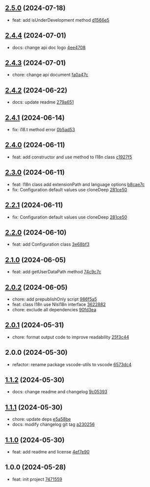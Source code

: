 ## [2.5.0](https://github.com/tomjs/vscode/compare/vscode%402.4.4...vscode%402.5.0) (2024-07-18)

- feat: add isUnderDevelopment method [d1566e5](https://github.com/tomjs/vscode/commit/d1566e5)

## [2.4.4](https://github.com/tomjs/vscode/compare/vscode%402.4.3...vscode%402.4.4) (2024-07-01)

- docs: change api doc logo [4ee4708](https://github.com/tomjs/vscode/commit/4ee4708)

## [2.4.3](https://github.com/tomjs/vscode/compare/vscode%402.4.2...vscode%402.4.3) (2024-07-01)

- chore: change api document [fa0a47c](https://github.com/tomjs/vscode/commit/fa0a47c)

## [2.4.2](https://github.com/tomjs/vscode/compare/vscode%402.4.1...vscode%402.4.2) (2024-06-22)

- docs: update readme [279a651](https://github.com/tomjs/vscode/commit/279a651)

## [2.4.1](https://github.com/tomjs/vscode/compare/vscode%402.4.0...vscode%402.4.1) (2024-06-14)

- fix: i18.t method error [0b5ad53](https://github.com/tomjs/vscode/commit/0b5ad53)

## [2.4.0](https://github.com/tomjs/vscode/compare/vscode%402.3.0...vscode%402.4.0) (2024-06-11)

- feat: add constructor and use method to I18n class [c1927f5](https://github.com/tomjs/vscode/commit/c1927f5)

## [2.3.0](https://github.com/tomjs/vscode/compare/vscode%402.2.0...vscode%402.3.0) (2024-06-11)

- feat: I18n class add extensionPath and language options [b8cae7c](https://github.com/tomjs/vscode/commit/b8cae7c)
- fix: Configuration default values use cloneDeep [281ce50](https://github.com/tomjs/vscode/commit/281ce50)

## [2.2.1](https://github.com/tomjs/vscode/compare/vscode%402.2.0...vscode%402.2.1) (2024-06-11)

- fix: Configuration default values use cloneDeep [281ce50](https://github.com/tomjs/vscode/commit/281ce50)

## [2.2.0](https://github.com/tomjs/vscode/compare/vscode%402.1.0...vscode%402.2.0) (2024-06-10)

- feat: add Configuration class [3e68bf3](https://github.com/tomjs/vscode/commit/3e68bf3)

## [2.1.0](https://github.com/tomjs/vscode/compare/vscode%402.0.2...vscode%402.1.0) (2024-06-05)

- feat: add getUserDataPath method [74c9c7c](https://github.com/tomjs/vscode/commit/74c9c7c)

## [2.0.2](https://github.com/tomjs/vscode/compare/vscode%402.0.1...vscode%402.0.2) (2024-06-05)

- chore: add prepublishOnly script [986f5a5](https://github.com/tomjs/vscode/commit/986f5a5)
- feat: class I18n use NlsI18n interface [3622882](https://github.com/tomjs/vscode/commit/3622882)
- chore: exclude all dependencies [90fd3ea](https://github.com/tomjs/vscode/commit/90fd3ea)

## [2.0.1](https://github.com/tomjs/vscode/compare/vscode%402.0.0...vscode%402.0.1) (2024-05-31)

- chore: format output code to improve readability [25f3c44](https://github.com/tomjs/vscode/commit/25f3c44)

## 2.0.0 (2024-05-30)

- refactor: rename package vscode-utils to vscode [6573dc4](https://github.com/tomjs/vscode/commit/6573dc4)

## [1.1.2](https://github.com/tomjs/vscode/compare/vscode-utils-v1.1.1...vscode-utils%401.1.2) (2024-05-30)

- docs: change readme and changelog [9c05393](https://github.com/tomjs/vscode/commit/9c05393)

## [1.1.1](https://github.com/tomjs/vscode/compare/vscode-utils%401.1.0...vscode-utils%401.1.1) (2024-05-30)

- chore: update deps [e5a58be](https://github.com/tomjs/vscode/commit/e5a58be)
- docs: modify changelog git tag [a230256](https://github.com/tomjs/vscode/commit/a230256)

## [1.1.0](https://github.com/tomjs/vscode/compare/vscode-utils%401.0.0...vscode-utils%401.1.0) (2024-05-30)

- feat: add readme and license [4ef7e90](https://github.com/tomjs/vscode/commit/4ef7e90)

## 1.0.0 (2024-05-28)

- feat: init project [7471559](https://github.com/tomjs/vscode/commit/7471559)
